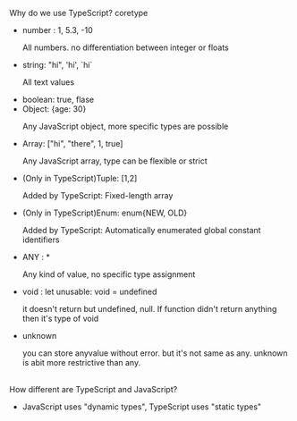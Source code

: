 Why do we use TypeScript?
coretype

<ul>
<li>number : 1, 5.3, -10</li><p>All numbers. no differentiation between integer or floats</p>
<li>string: "hi", 'hi', `hi`</li><p>All text values</p>
<li>boolean: true, flase</li>
<li>Object: {age: 30}</li><p>Any JavaScript object, more specific types are possible</p>
<li>Array: ["hi", "there", 1, true]</li><p>Any JavaScript array, type can be flexible or strict</p>
<li>(Only in TypeScript)Tuple: [1,2]</li><p>Added by TypeScript: Fixed-length array</p>
<li>(Only in TypeScript)Enum: enum{NEW, OLD}</li><p>Added by TypeScript: Automatically enumerated global constant identifiers</p>
<li>ANY : *</li><p>Any kind of value, no specific type assignment</p>
<li>void : let unusable: void = undefined</li><p>it doesn't return but undefined, null. If function didn't return anything then it's type of void</p>
<li>unknown</li><p>you can store anyvalue without error. but it's not same as any. unknown is abit more restrictive than any.</p>

</ul>
<br/>
How different are TypeScript and JavaScript?
<ul>
<li>JavaScript uses "dynamic types", TypeScript uses "static types"</li>
</ul>

